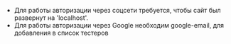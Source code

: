 - Для работы авторизации через соцсети требуется, чтобы сайт был развернут на 'localhost'.
- Для работы авторизации через Google необходим google-email, для добавления в список тестеров